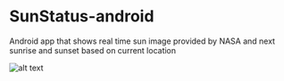 # SunStatus-android
Android app that shows real time sun image provided by NASA and next sunrise and sunset based on current location

![alt text](https://i.imgur.com/ShXSl1C.png)
